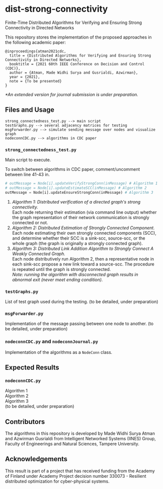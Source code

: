 # dist-strong-connectivity

Finite-Time Distributed Algorithms for Verifying and Ensuring Strong Connectivity in Directed Networks

This repository stores the implementation of the proposed approaches in the following academic paper:

```text
@inproceedings{atman2021cdc,
  title = {Distributed Algorithms for Verifying and Ensuring Strong Connectivity in Directed Networks},
  booktitle = {2021 60th IEEE Conference on Decision and Control (CDC)},
  author = {Atman, Made Widhi Surya and Gusrialdi, Azwirman},
  year = {2021},
  note = {To be presented}
}
```

_*An extended version for journal submission is under preparation._

## Files and Usage

``` text
strong_connectedness_test.py --> main script
testGraphs.py --> several adjacency matrices for testing
msgForwarder.py --> simulate sending message over nodes and visualize graph
nodeconnCDC.py --> algorithms in CDC paper
```

### ```strong_connectedness_test.py```

Main script to execute.

To switch between algorithms in CDC paper, comment/uncomment between line 41-43 in.

```python
# outMessage = Node[i].updateVerifyStrongConn(inMessage) # Algorithm 1
# outMessage = Node[i].updateEstimateSCC(inMessage) # Algorithm 2
outMessage = Node[i].updateEnsureStrongConn(inMessage) # Algorithm 3
```

1. _Algorithm 1: Distributed verification of a directed graph's strong connectivity._  
   Each node returning their estimation (via command line output) whether the graph representation of their network communication is strongly connected or not.
2. _Algorithm 2: Distributed Estimation of Strongly Connected Component._
   Each node estimating their own strongly connected components (SCC), and determine whether their SCC is a sink-scc, source-scc, or the whole graph (the graph is originally a strongly connected graph).
3. _Algorithm 3: Distributed Link Addition Algorithm to Strongly Connect A Weakly Connected Graph._  
   Each node distributively run Algorithm 2, then a representative node in each sink-scc propose a new link toward a source-scc.
   The procedure is repeated until the graph is strongly connected.  
   _Note: running the algorithm with disconnected graph results in abnormal exit (never meet ending condition)._

### ```testGraphs.py```

List of test graph used during the testing. (to be detailed, under preparation)

### ```msgForwarder.py```

Implementation of the message passing between one node to another. (to be detailed, under preparation)

### ```nodeconnCDC.py``` and ```nodeconnJournal.py```

Implementation of the algorithms as a ```NodeConn``` class.

## Expected Results

### ```nodeconnCDC.py```

Algorithm 1  
Algorithm 2  
Algorithm 3  
(to be detailed, under preparation)

## Contributors

The algorithms in this repository is developed by Made Widhi Surya Atman and Azwirman Gusrialdi from Intelligent Networked Systems (IINES) Group,
Faculty of Engineerings and Natural Sciences, Tampere University.

## Acknowledgements

This result is part of a project that has received funding from the Academy of Finland under Academy Project decision number 330073 - Resilient distributed optimization for cyber-physical systems.
